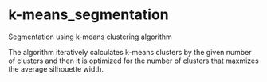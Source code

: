 # k-means_segmentation
Segmentation using k-means clustering algorithm

The algorithm iteratively calculates k-means clusters by the given number of clusters  and then it is optimized for the number of clusters that maxmizes the average silhouette width.
